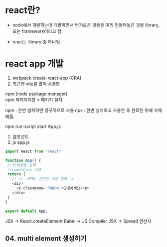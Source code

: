 # react란? 
- node에서 개발하는데 개발하면서 번거로운 것들을 미리 만들어놓은 것을 library, 또는 framework이라고 함  

- react는 library 중 하나임

# react app 개발
1. webpack create-react-app (CRA)
2. 최근엔 vite를 많이 사용함  

npm (node package manager)  
npm 패키지이름 > 패키지 설치  

npm : 한번 설치하면 영구적으로 사용
npx : 한번 설치하고 사용한 후 완료된 뒤에 삭제해줌.  

npm run-script start
App.js
 1. 컴포넌트
 2. js
app.js
 ```js
 import React from "react"

function App() {
  //JS내용을 입력
  //camelCase 사용
  return {
    // <!--HTML 관련된 내용 입력-->
    <div>
      <p className='PANDA'>안녕하세요</p>
    </div>
  }
}

export default App;
```
JSX -> React.createElement
Babel -> JS Compiler
JSX -> Spread 연산자

## 04. multi element 생성하기  
